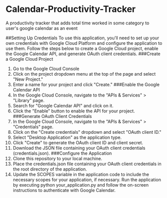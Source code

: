 # Calendar-Productivity-Tracker
A productivity tracker that adds total time worked in some category to user's google calendar as an event

##Setting Up Credentials
To use this application, you'll need to set up your own credentials with Google Cloud Platform and configure the application to use them. Follow the steps below to create a Google Cloud project, enable the Google Calendar API, and generate OAuth client credentials.
###Create a Google Cloud Project
1. Go to the Google Cloud Console
2. Click on the project dropdown menu at the top of the page and select "New Project."
3. Enter a name for your project and click "Create."
###Enable the Google Calendar API
1. In the Google Cloud Console, navigate to the "APIs & Services" > "Library" page.
2. Search for "Google Calendar API" and click on it.
3. Click the "Enable" button to enable the API for your project.
###Generate OAuth Client Credentials
1. In the Google Cloud Console, navigate to the "APIs & Services" > "Credentials" page.
2. Click on the "Create credentials" dropdown and select "OAuth client ID."
3. Select "Desktop Application" as the application type.
4. Click "Create" to generate the OAuth client ID and client secret.
5. Download the JSON file containing your OAuth client credentials (credentials.json).
###Configure the Application
1. Clone this repository to your local machine.
2. Place the credentials.json file containing your OAuth client credentials in the root directory of the application.
3. Update the SCOPES variable in the application code to include the necessary scopes for your application, if necessary.
Run the application by executing python your_application.py and follow the on-screen instructions to authenticate with Google Calendar.

